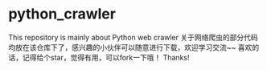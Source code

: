 # python_crawler
This repository is mainly about Python web crawler
关于网络爬虫的部分代码均放在该仓库下了，感兴趣的小伙伴可以随意进行下载，欢迎学习交流~~
喜欢的话，记得给个star，觉得有用，可以fork一下哦！
Thanks!
